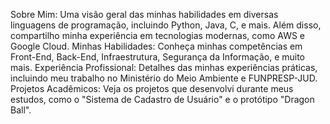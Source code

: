 Sobre Mim: Uma visão geral das minhas habilidades em diversas linguagens de programação, incluindo Python, Java, C, e mais. Além disso, compartilho minha experiência em tecnologias modernas, como AWS e Google Cloud.
Minhas Habilidades: Conheça minhas competências em Front-End, Back-End, Infraestrutura, Segurança da Informação, e muito mais.
Experiência Profissional: Detalhes das minhas experiências práticas, incluindo meu trabalho no Ministério do Meio Ambiente e FUNPRESP-JUD.
Projetos Acadêmicos: Veja os projetos que desenvolvi durante meus estudos, como o "Sistema de Cadastro de Usuário" e o protótipo "Dragon Ball".

